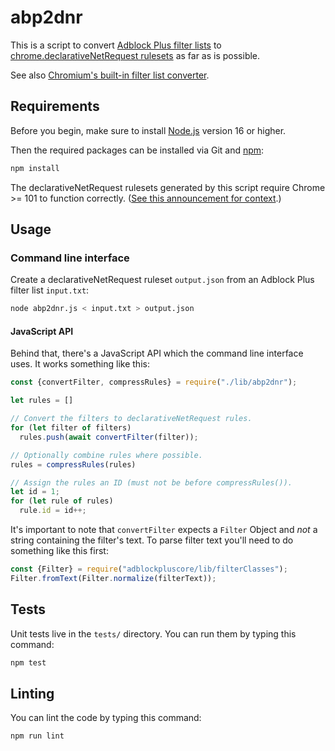 # abp2dnr

This is a script to convert [Adblock Plus filter lists](https://adblockplus.org/filters)
to [chrome.declarativeNetRequest rulesets](https://developer.chrome.com/extensions/declarativeNetRequest)
as far as is possible.

See also [Chromium's built-in filter list converter](https://source.chromium.org/chromium/chromium/src/+/master:extensions/browser/api/declarative_net_request/filter_list_converter/).

## Requirements

Before you begin, make sure to install [Node.js](2) version 16 or higher.

Then the required packages can be installed via Git and [npm](https://npmjs.org):

```bash
npm install
```

The declarativeNetRequest rulesets generated by this script require
Chrome >= 101 to function correctly.
([See this announcement for context](https://groups.google.com/u/1/a/chromium.org/g/chromium-extensions/c/4971ZS9cI7E).)

## Usage

### Command line interface

Create a declarativeNetRequest ruleset `output.json` from an Adblock Plus
filter list `input.txt`:

```bash
node abp2dnr.js < input.txt > output.json
```

#### JavaScript API

Behind that, there's a JavaScript  API which the command line interface uses. It
works something like this:

```javascript
const {convertFilter, compressRules} = require("./lib/abp2dnr");

let rules = []

// Convert the filters to declarativeNetRequest rules.
for (let filter of filters)
  rules.push(await convertFilter(filter));

// Optionally combine rules where possible.
rules = compressRules(rules)

// Assign the rules an ID (must not be before compressRules()).
let id = 1;
for (let rule of rules)
  rule.id = id++;
```

It's important to note that `convertFilter` expects a `Filter` Object and _not_
a string containing the filter's text. To parse filter text you'll need to
do something like this first:

```javascript
const {Filter} = require("adblockpluscore/lib/filterClasses");
Filter.fromText(Filter.normalize(filterText));
```

## Tests

Unit tests live in the `tests/` directory. You can run them by typing this command:

```bash
npm test
```

## Linting

You can lint the code by typing this command:

```bash
npm run lint
```
